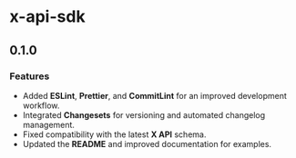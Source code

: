 # x-api-sdk

## 0.1.0

### Features

- Added **ESLint**, **Prettier**, and **CommitLint** for an improved development workflow.
- Integrated **Changesets** for versioning and automated changelog management.
- Fixed compatibility with the latest **X API** schema.
- Updated the **README** and improved documentation for examples.
